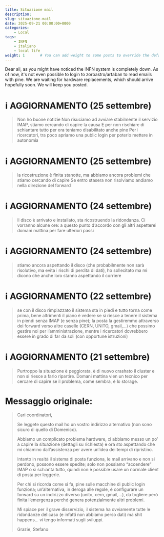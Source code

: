 ```yaml
---
title: Situazione mail
description: 
slug: situazione-mail
date: 2025-09-21 00:00:00+0000
categories:
    - Local
tags:
    - INFN
    - italiano
    - local life
weight: 1       # You can add weight to some posts to override the default sorting (date descending)
---
```


Dear all, as you might have noticed the INFN system is completely down.
As of now, it's not even possible to login to zoroastro/artaban to read emails with pine. 
We are waiting for hardware replacements, which should arrive hopefully soon. We will keep you posted.

# ℹ️ AGGIORNAMENTO (25 settembre)

> Non ho buone notizie
> Non risuciamo ad avviare stabilmente il servizio IMAP, stiamo cercando di capire la causa
> E per non rischiare di schiantare tutto per ora teniamo disabilitato anche pine
> Per i ricercatori, tra poco apriamo una public login per poterlo mettere in autonomia
 
# ℹ️ AGGIORNAMENTO (25 settembre)

> la ricostruzione è finita stanotte, ma abbiamo ancora problemi che stiamo cercando di capire
> Se entro stasera non risolviamo andiamo nella direzione del forward
> 
# ℹ️ AGGIORNAMENTO (24 settembre)

> Il disco è arrivato e installato, sta ricostruendo la ridondanza. Ci vorranno alcune ore: a questo punto d’accordo con gli altri aspetterei domani mattina per fare ulteriori passi
 
# ℹ️ AGGIORNAMENTO (24 settembre)

> stiamo ancora aspettando il disco (che probabilmente non sarà risolutivo, ma evita  i rischi di perdita di dati), ho sollecitato ma mi dicono che anche loro stanno aspettando il corriere

# ℹ️ AGGIORNAMENTO (22 settembre)

> se con il disco rimpiazzato il sistema sta in piedi e tutto torna come prima, bene
> altrimenti il piano è vedere se si riesce a tenere il sistema in piendi senza IMAP (e senza pine); la posta la gestiremmo attraverso dei forward verso altre caselle (CERN, UNITO, gmail,…) che possimo gestire noi per l’amministrazione, mentre i ricercatori dovrebbero essere in grado di far da soli (con opportune istruzioni)
 
# ℹ️ AGGIORNAMENTO (21 settembre)

> Purtroppo la situazione è peggiorata, è di nuovo crashato il cluster e non si riesce a farlo ripartire. Domani mattina vien un tecnico per cercare di capire se il problema, come sembra, è lo storage.
 
# Messaggio originale:

> Cari coordinatori,
> 
> Se leggete questo mail ho un vostro indirizzo alternativo (non sono sicuro di quello di Domenico).
> 
> Abbiamo un complicato problema hardware, ci abbiamo messo un po’ a capire la situazione (dettagli su richiesta) e ora sto aspettando che mi chiamino dall’assistenza per avere un’idea dei tempi di ripristino. 
> 
> Intanto in realtà il sistema di posta funziona, le mail arrivano e non si perdono, possono essere spedite; solo non possiamo “accendere” IMAP o si schianta tutto, quindi non è possible usare un normale client di posta per leggerle.
> 
> Per chi si ricorda come si fa, pine sulle macchine di public login funziona; un’alternativa, in deroga alle regole, è configurare un forward su un indirizzo diverso (unito, cern, gmail,…), da togliere però finita l’emergenza perché genera potenzialmente altri problemi.
> 
> Mi spiace per il grave disservizio, il sistema ha ovviamente tutte le ridondanze del caso (e infatti non abbiamo perso dati) ma shit happens… vi tengo informati sugli sviluppi.
> 
> Grazie,
> Stefano
> 
